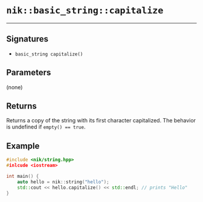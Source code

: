 # `nik::basic_string::capitalize`

---

## Signatures
- `basic_string capitalize()`

## Parameters
(none)

## Returns

Returns a copy of the string with its first character capitalized.
The behavior is undefined if `empty() == true`.

## Example

```cpp
#include <nik/string.hpp>
#inlcude <iostream>

int main() {
    auto hello = nik::string("hello");
    std::cout << hello.capitalize() << std::endl; // prints "Hello"
}
```
